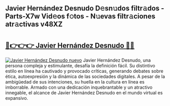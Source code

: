 ## Javier Hernández Desnudo D𝚎sn𝚞dos filtr𝚊dos - Parts-X7w Vid𝚎os f𝚘tos - N𝚞evas filtr𝚊ciones atr𝚊ctivas v48XZ

# <h2><a href="http://mb83i4.tromn.icu/?c=Javier+Hern%c3%a1ndez+Desnudo">🔗👉👉👉 Javier Hernández Desnudo 🔗🔗</a></h2>

[![Javier Hernández Desnudo nuevo](https://i.imgur.com/pEAQMta.gif)](http://mb83i4.tromn.icu/?c=Javier+Hern%c3%a1ndez+Desnudo)
Javier Hernández Desnudo, una persona compleja y estimulante, desafía la definición fácil. Su distintivo estilo en línea ha cautivado y provocado críticas, generando debates sobre ética, autoexpresión y la dinámica de las sociedades digitales. A pesar de la ambigüedad de sus intenciones, su huella en la cultura en línea es imborrable. Armado con una dedicación inquebrantable y un atractivo innegable, el alcance de Javier Hernández Desnudo en el mundo virtual es expansivo.
